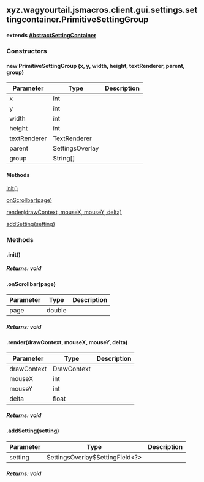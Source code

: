 

xyz.wagyourtail.jsmacros.client.gui.settings.settingcontainer.PrimitiveSettingGroup
-----------------------------------------------------------------------------------

#### extends [AbstractSettingContainer](1.9.2/xyz/wagyourtail/jsmacros/client/gui/settings/settingcontainer/AbstractSettingContainer.html)

### Constructors

#### new PrimitiveSettingGroup (x, y, width, height, textRenderer, parent, group)

| Parameter | Type | Description |
|---|---|---|
| x | int |  |
| y | int |  |
| width | int |  |
| height | int |  |
| textRenderer | TextRenderer |  |
| parent | SettingsOverlay |  |
| group | String[] |  |



#### Methods

[init()](#init-)


[onScrollbar(page)](#onScrollbar-double-)


[render(drawContext, mouseX, mouseY, delta)](#render-DrawContext-int-int-float-)


[addSetting(setting)](#addSetting-SettingsOverlay$SettingField-)



### Methods

#### .init()


##### Returns: void



#### .onScrollbar(page)

| Parameter | Type | Description |
|---|---|---|
| page | double |  |

##### Returns: void



#### .render(drawContext, mouseX, mouseY, delta)

| Parameter | Type | Description |
|---|---|---|
| drawContext | DrawContext |  |
| mouseX | int |  |
| mouseY | int |  |
| delta | float |  |

##### Returns: void



#### .addSetting(setting)

| Parameter | Type | Description |
|---|---|---|
| setting | SettingsOverlay$SettingField<?> |  |

##### Returns: void




